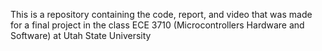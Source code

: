 This is a repository containing the code, report, and video that was made for a final project in the class ECE 3710 (Microcontrollers Hardware and Software) at Utah State University
